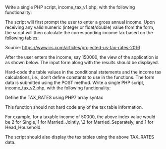 Write a single PHP script, income_tax_v1.php, with the following functionality:

The script will first prompt the user to enter a gross annual income. Upon receiving any valid numeric (integer or float/double) 
value from the form, the script will then calculate the corresponding income tax based on the following tables:

Source: https://www.irs.com/articles/projected-us-tax-rates-2016

After the user enters the income, say 150000, the view of the application is as shown below. The input form along with the results should be 
displayed.

Hard-code the table values in the conditional statements and the income tax calculations, i.e., don’t define constants to use in the functions. 
The form data is submitted using the POST method.
Write a single PHP script, income_tax_v2.php, with the following functionality:

Define the TAX_RATES using PHP7 array syntax 

This function should not hard code any of the tax table information.

For example, for a taxable income of 50000, the above index value would be 2 for Single, 1 for Married_Jointly, 
\2 for Married_Separately, and 1 for Head_Household.
 
The script should also display the tax tables using the above TAX_RATES data.
